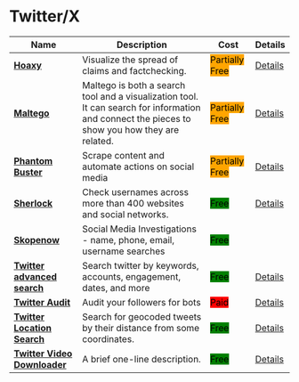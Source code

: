 # Twitter/X

| Name | Description | Cost | Details |
| --- | --- | --- | --- |
| [**Hoaxy**](https://hoaxy.osome.iu.edu/) | Visualize the spread of claims and factchecking. | <mark style="background-color:orange;">Partially Free</mark> | [Details](../../tools/hoaxy/README.md) |
| [**Maltego**](https://www.maltego.com/) | Maltego is both a search tool and a visualization tool. It can search for information and connect the pieces to show you how they are related. | <mark style="background-color:orange;">Partially Free</mark> | [Details](../../tools/maltego/README.md) |
| [**Phantom Buster**](https://phantombuster.com) | Scrape content and automate actions on social media | <mark style="background-color:orange;">Partially Free</mark> | [Details](../../tools/phantom-buster/README.md) |
| [**Sherlock**](https://github.com/sherlock-project/sherlock) | Check usernames across more than 400 websites and social networks. | <mark style="background-color:green;">Free</mark> | [Details](../../tools/sherlock/README.md) |
| [**Skopenow**](http://skopenow.com/) | Social Media Investigations - name, phone, email, username searches | <mark style="background-color:green;">Free</mark> |  |
| [**Twitter advanced search**](https://twitter.com/search-advanced) | Search twitter by keywords, accounts, engagement, dates, and more | <mark style="background-color:green;">Free</mark> | [Details](../../tools/twitter-advanced-search/README.md) |
| [**Twitter Audit**](https://twitteraudit.com/) | Audit your followers for bots | <mark style="background-color:red;">Paid</mark> | [Details](../../tools/twitter-audit/README.md) |
| [**Twitter Location Search**](https://twitter.com/explore) | Search for geocoded tweets by their distance from some coordinates. | <mark style="background-color:green;">Free</mark> | [Details](../../tools/twitter-location-search/README.md) |
| [**Twitter Video Downloader**](https://twittervideodownloader.com/) | A brief one-line description. | <mark style="background-color:green;">Free</mark> | [Details](../../tools/twitter-video-downloader/README.md) |
